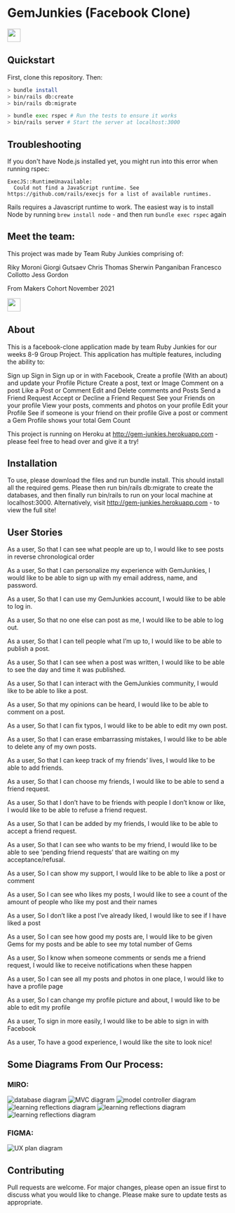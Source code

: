 # GemJunkies (Facebook Clone) 

<img src="./public/ruby-on-rails-logo.png" height="30">

## Quickstart

First, clone this repository. Then:

```bash
> bundle install
> bin/rails db:create
> bin/rails db:migrate

> bundle exec rspec # Run the tests to ensure it works
> bin/rails server # Start the server at localhost:3000
```

## Troubleshooting

If you don't have Node.js installed yet, you might run into this error when running rspec:

```
ExecJS::RuntimeUnavailable:
  Could not find a JavaScript runtime. See https://github.com/rails/execjs for a list of available runtimes.
 ```

Rails requires a Javascript runtime to work. The easiest way is to install Node by running `brew install node` - and then run `bundle exec rspec` again

## Meet the team:

This project was made by Team Ruby Junkies comprising of:

Riky Moroni
Giorgi Gutsaev
Chris Thomas
Sherwin Panganiban
Francesco Collotto
Jess Gordon

From Makers Cohort November 2021

<img src="./public/RubyJunkiesLogo.png" width="30" height="30">

## About

This is a facebook-clone application made by team Ruby Junkies for our weeks 8-9 Group Project. This application has multiple features, including the ability to:

Sign up
Sign in 
Sign up or in with Facebook, 
Create a profile (With an about) and update your Profile Picture
Create a post, text or Image
Comment on a post
Like a Post or Comment
Edit and Delete comments and Posts
Send a Friend Request
Accept or Decline a Friend Request
See your Friends on your profile
View your posts, comments and photos on your profile
Edit your Profile
See if someone is your friend on their profile
Give a post or comment a Gem
Profile shows your total Gem Count

This project is running on Heroku at http://gem-junkies.herokuapp.com - please feel free to head over and give it a try!

## Installation

To use, please download the files and run bundle install. This should install all the required gems. Please then run bin/rails db:migrate to create the databases, and then finally run bin/rails to run on your local machine at localhost:3000. Alternatively, visit http://gem-junkies.herokuapp.com - to view the full site!

## User Stories

As a user,
So that I can see what people are up to,
I would like to see posts in reverse chronological order

As a user,
So that I can personalize my experience with GemJunkies,
I would like to be able to sign up with my email address, name, and password.

As a user,
So that I can use my GemJunkies account,
I would like to be able to log in.

As a user,
So that no one else can post as me,
I would like to be able to log out.

As a user,
So that I can tell people what I’m up to,
I would like to be able to publish a post.

As a user,
So that I can see when a post was written,
I would like to be able to see the day and time it was published.

As a user,
So that I can interact with the GemJunkies community,
I would like to be able to like a post.

As a user,
So that my opinions can be heard,
I would like to be able to comment on a post.

As a user,
So that I can fix typos,
I would like to be able to edit my own post.

As a user,
So that I can erase embarrassing mistakes,
I would like to be able to delete any of my own posts.

As a user,
So that I can keep track of my friends’ lives,
I would like to be able to add friends.

As a user,
So that I can choose my friends,
I would like to be able to send a friend request.

As a user,
So that I don’t have to be friends with people I don’t know or like,
I would like to be able to refuse a friend request.

As a user,
So that I can be added by my friends,
I would like to be able to accept a friend request.

As a user,
So that I can see who wants to be my friend,
I would like to be able to see ‘pending friend requests’ that are waiting on my acceptance/refusal.

As a user,
So I can show my support,
I would like to be able to like a post or comment

As a user,
So I can see who likes my posts,
I would like to see a count of the amount of people who like my post and their names

As a user,
So I don’t like a post I’ve already liked,
I would like to see if I have liked a post

As a user,
So I can see how good my posts are,
I would like to be given Gems for my posts and be able to see my total number of Gems

As a user,
So I know when someone comments or sends me a friend request,
I would like to receive notifications when these happen

As a user,
So I can see all my posts and photos in one place,
I would like to have a profile page

As a user,
So I can change my profile picture and about,
I would like to be able to edit my profile

As a user,
To sign in more easily,
I would like to be able to sign in with Facebook

As a user,
To have a good experience,
I would like the site to look nice!

## Some Diagrams From Our Process:

### MIRO:

![database diagram](./public/acebook-database.png)
![MVC diagram](./public/MVC.png)
![model controller diagram](./public/model-controller.png)
![learning reflections diagram](./public/learning-reflections1.png)
![learning reflections diagram](./public/learning-reflections2.png)
![learning reflections diagram](./public/learning-reflections3.png)

### FIGMA:
![UX plan diagram](./public/UX-plan.png)

## Contributing

Pull requests are welcome. For major changes, please open an issue first to discuss what you would like to change.
Please make sure to update tests as appropriate.

